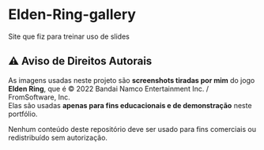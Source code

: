 # Elden-Ring-gallery
Site que fiz para treinar uso de slides

## ⚠️ Aviso de Direitos Autorais

As imagens usadas neste projeto são **screenshots tiradas por mim** do jogo **Elden Ring**, que é © 2022 Bandai Namco Entertainment Inc. / FromSoftware, Inc.  
Elas são usadas **apenas para fins educacionais e de demonstração** neste portfólio.  

Nenhum conteúdo deste repositório deve ser usado para fins comerciais ou redistribuído sem autorização.
